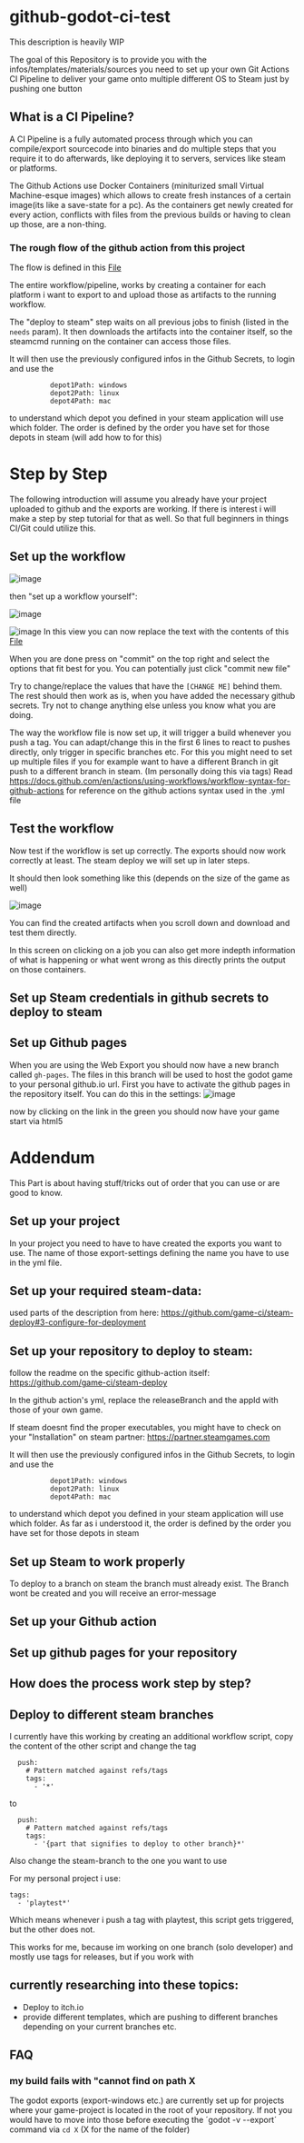 # github-godot-ci-test

This description is heavily WIP

The goal of this Repository is to provide you with the infos/templates/materials/sources you need to set up your own Git Actions CI Pipeline to deliver your game onto multiple different OS to Steam just by pushing one button


## What is a CI Pipeline?
A CI Pipeline is a fully automated process through which you can compile/export sourcecode into binaries and do multiple steps that you require it to do afterwards, like deploying it to servers, services like steam or platforms.

The Github Actions use Docker Containers (miniturized small Virtual Machine-esque images) which allows to create fresh instances of a certain image(its like a save-state for a pc). As the containers get newly created for every action, conflicts with files from the previous builds or having to clean up those, are a non-thing.

### The rough flow of the github action from this project

The flow is defined in this [File](https://github.com/Reneator/github-godot-ci-test/blob/master/.github/workflows/blank.yml)


The entire workflow/pipeline, works by creating a container for each platform i want to export to and upload those as artifacts to the running workflow.

The "deploy to steam" step waits on all previous jobs to finish (listed in the `needs` param). It  then downloads the artifacts into the container itself, so the steamcmd running on the container can access those files.

It will then use the previously configured infos in the Github Secrets, to login and use the 
```
          depot1Path: windows
          depot2Path: linux
          depot4Path: mac
```

to understand which depot you defined in your steam application will use which folder. The order is defined by the order you have set for those depots in steam (will add how to for this)


# Step by Step

The following introduction will assume you already have your project uploaded to github and the exports are working. If there is interest i will make a step by step tutorial for that as well. So that full beginners in things CI/Git could utilize this.


## Set up the workflow

![image](https://user-images.githubusercontent.com/24807557/158433998-f0537c73-141a-4403-ae87-f1f4c1c06720.png)

then "set up a workflow yourself":

![image](https://user-images.githubusercontent.com/24807557/158434226-0f0031b7-15a6-4457-b6ac-a3a9414051c0.png)

![image](https://user-images.githubusercontent.com/24807557/158436148-9546f114-8331-4389-b0af-9e18b96b47c5.png)
In this view you can now replace the text with the contents of this [File](https://github.com/Reneator/github-godot-ci-test/blob/master/.github/workflows/blank.yml)

When you are done press on "commit" on the top right and select the options that fit best for you. You can potentially just click "commit new file"

Try to change/replace the values that have the `[CHANGE ME]` behind them. The rest should then work as is, when you have added the necessary github secrets.
Try not to change anything else unless you know what you are doing.

The way the workflow file is now set up, it will trigger a build whenever you push a tag. You can adapt/change this in the first 6 lines to react to pushes directly, only trigger in specific branches etc. For this you might need to set up multiple files if you for example want to have a different Branch in git push to a different branch in steam. (Im personally doing this via tags)
Read https://docs.github.com/en/actions/using-workflows/workflow-syntax-for-github-actions for reference on the github actions syntax used in the .yml file


## Test the workflow

Now test if the workflow is set up correctly. The exports should now work correctly at least. The steam deploy we will set up in later steps.

It should then look something like this (depends on the size of the game as well)

![image](https://user-images.githubusercontent.com/24807557/158437500-b924971c-4048-4ef1-a6e6-4b797f36c5ac.png)

You can find the created artifacts when you scroll down and download and test them directly.

In this screen on clicking on a job you can also get more indepth information of what is happening or what went wrong as this directly prints the output on those containers.

## Set up Steam credentials in github secrets to deploy to steam



## Set up Github pages

When you are using the Web Export you should now have a new branch called `gh-pages`. The files in this branch will be used to host the godot game to your personal github.io url.
First you have to activate the github pages in the repository itself. You can do this in the settings:
![image](https://user-images.githubusercontent.com/24807557/158438116-d3a00e4a-cb30-48b9-aa83-0884c6189b9b.png)

now by clicking on the link in the green you should now have your game start via html5


# Addendum

This Part is about having stuff/tricks out of order that you can use or are good to know.

##




## Set up your project

In your project you need to have to have created the exports you want to use. The name of those export-settings defining the name you have to use in the yml file.


## Set up your required steam-data:
used parts of the description from here:
https://github.com/game-ci/steam-deploy#3-configure-for-deployment

## Set up your repository to deploy to steam:
follow the readme on the specific github-action itself: https://github.com/game-ci/steam-deploy

In the github action's yml, replace the releaseBranch and the appId with those of your own game.

If steam doesnt find the proper executables, you might have to check on your "Installation" on steam partner:  https://partner.steamgames.com

It will then use the previously configured infos in the Github Secrets, to login and use the 
```
          depot1Path: windows
          depot2Path: linux
          depot4Path: mac
```

to understand which depot you defined in your steam application will use which folder. As far as i understood it, the order is defined by the order you have set for those depots in steam


## Set up Steam to work properly

To deploy to a branch on steam the branch must already exist. The Branch wont be created and you will receive an error-message


## Set up your Github action


## Set up github pages for your repository


## How does the process work step by step?

## Deploy to different steam branches
I currently have this working by creating an additional workflow script, copy the content of the other script and change the tag

```
  push:
    # Pattern matched against refs/tags
    tags:        
      - '*'
```

to

```
  push:
    # Pattern matched against refs/tags
    tags:        
      - '{part that signifies to deploy to other branch}*'
```

Also change the steam-branch to the one you want to use


For my personal project i use:
```
tags:
  - 'playtest*'
```
Which means whenever i push a tag with playtest, this script gets triggered, but the other does not.

This works for me, because im working on one branch (solo developer) and mostly use tags for releases, but if you work with 

## currently researching into these topics:
- Deploy to itch.io
- provide different templates, which are pushing to different branches depending on your current branches etc.

## FAQ

### my build fails with "cannot find on path X

The godot exports (export-windows etc.) are currently set up for projects where your game-project is located in the root of your repository. If not you would have to move into those before executing the ´godot -v --export´ command via `cd X` (X for the name of the folder)
